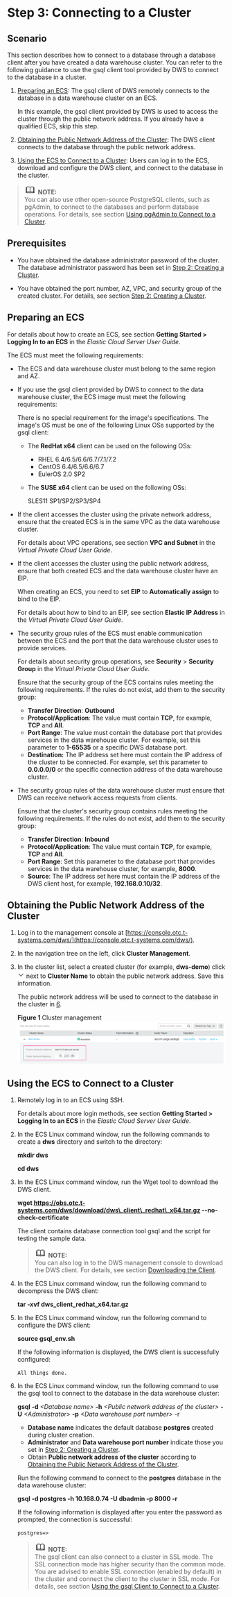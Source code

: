 # Step 3: Connecting to a Cluster<a name="dws_01_0014"></a>

## Scenario<a name="section6082040915224"></a>

This section describes how to connect to a database through a database client after you have created a data warehouse cluster. You can refer to the following guidance to use the gsql client tool provided by DWS to connect to the database in a cluster.

1.  [Preparing an ECS](#section628535692314): The gsql client of DWS remotely connects to the database in a data warehouse cluster on an ECS.

    In this example, the gsql client provided by DWS is used to access the cluster through the public network address. If you already have a qualified ECS, skip this step.

2.  [Obtaining the Public Network Address of the Cluster](#section55665470121753): The DWS client connects to the database through the public network address.
3.  [Using the ECS to Connect to a Cluster](#section99729517811): Users can log in to the ECS, download and configure the DWS client, and connect to the database in the cluster.

>![](public_sys-resources/icon-note.gif) **NOTE:**   
>You can also use other open-source PostgreSQL clients, such as pgAdmin, to connect to the databases and perform database operations. For details, see section  [Using pgAdmin to Connect to a Cluster](using-pgadmin-to-connect-to-a-cluster.md).  

## Prerequisites<a name="section5781841515252"></a>

-   You have obtained the database administrator password of the cluster. The database administrator password has been set in  [Step 2: Creating a Cluster](step-2-creating-a-cluster.md).

-   You have obtained the port number, AZ, VPC, and security group of the created cluster. For details, see section  [Step 2: Creating a Cluster](step-2-creating-a-cluster.md).

## Preparing an ECS<a name="section628535692314"></a>

For details about how to create an ECS, see section  **Getting Started \> Logging In to an ECS**  in the  _Elastic Cloud Server User Guide_.

The ECS must meet the following requirements:

-   The ECS and data warehouse cluster must belong to the same region and AZ.
-   If you use the gsql client provided by DWS to connect to the data warehouse cluster, the ECS image must meet the following requirements:

    There is no special requirement for the image's specifications. The image's OS must be one of the following Linux OSs supported by the gsql client:

    -   The  **RedHat x64**  client can be used on the following OSs:
        -   RHEL 6.4/6.5/6.6/6.7/7.1/7.2
        -   CentOS 6.4/6.5/6.6/6.7
        -   EulerOS 2.0 SP2

    -   The  **SUSE x64**  client can be used on the following OSs:

        SLES11 SP1/SP2/SP3/SP4


-   If the client accesses the cluster using the private network address, ensure that the created ECS is in the same VPC as the data warehouse cluster.

    For details about VPC operations, see section  **VPC and Subnet**  in the  _Virtual Private Cloud User Guide_.

-   If the client accesses the cluster using the public network address, ensure that both created ECS and the data warehouse cluster have an EIP.

    When creating an ECS, you need to set  **EIP**  to  **Automatically assign**  to bind to the EIP.

    For details about how to bind to an EIP, see section  **Elastic IP Address**  in the  _Virtual Private Cloud User Guide_.

-   The security group rules of the ECS must enable communication between the ECS and the port that the data warehouse cluster uses to provide services.

    For details about security group operations, see  **Security**  \>  **Security Group**  in the  _Virtual Private Cloud User Guide_.

    Ensure that the security group of the ECS contains rules meeting the following requirements. If the rules do not exist, add them to the security group:

    -   **Transfer Direction**:  **Outbound**
    -   **Protocol/Application**: The value must contain  **TCP**, for example,  **TCP**  and  **All**.
    -   **Port Range**: The value must contain the database port that provides services in the data warehouse cluster. For example, set this parameter to  **1-65535**  or a specific DWS database port.
    -   **Destination:**  The IP address set here must contain the IP address of the cluster to be connected. For example, set this parameter to  **0.0.0.0/0**  or the specific connection address of the data warehouse cluster.

-   The security group rules of the data warehouse cluster must ensure that DWS can receive network access requests from clients.

    Ensure that the cluster's security group contains rules meeting the following requirements. If the rules do not exist, add them to the security group:

    -   **Transfer Direction**:  **Inbound**
    -   **Protocol/Application**: The value must contain  **TCP**, for example,  **TCP**  and  **All**.
    -   **Port Range**: Set this parameter to the database port that provides services in the data warehouse cluster, for example,  **8000**.
    -   **Source**: The IP address set here must contain the IP address of the DWS client host, for example,  **192.168.0.10/32**.


## Obtaining the Public Network Address of the Cluster<a name="section55665470121753"></a>

1.  Log in to the management console at  [https://console.otc.t-systems.com/dws/](https://console.otc.t-systems.com/dws/).
2.  In the navigation tree on the left, click  **Cluster Management**.
3.  In the cluster list, select a created cluster \(for example,  **dws-demo**\) click  ![](figures/en-us_image_0169938471.png)  next to  **Cluster Name**  to obtain the public network address. Save this information.

    The public network address will be used to connect to the database in the cluster in  [6](#li41463031113158).

    **Figure  1**  Cluster management<a name="fig15421040194519"></a>  
    ![](figures/cluster-management.png "cluster-management")


## Using the ECS to Connect to a Cluster<a name="section99729517811"></a>

1.  Remotely log in to an ECS using SSH.

    For details about more login methods, see section  **Getting Started \> Logging In to an ECS**  in the  _Elastic Cloud Server User Guide_.

2.  In the ECS Linux command window, run the following commands to create a  **dws**  directory and switch to the directory:

    **mkdir dws**

    **cd dws**

3.  In the ECS Linux command window, run the Wget tool to download the DWS client.

    **wget https://obs.otc.t-systems.com/dws/download/dws\_client\_redhat\_x64.tar.gz --no-check-certificate**

    The client contains database connection tool gsql and the script for testing the sample data.

    >![](public_sys-resources/icon-note.gif) **NOTE:**   
    >You can also log in to the DWS management console to download the DWS client. For details, see section  [Downloading the Client](downloading-the-client.md).  

4.  In the ECS Linux command window, run the following command to decompress the DWS client:

    ****tar -xvf dws\_client\_redhat\_x64.tar.gz****

5.  In the ECS Linux command window, run the following command to configure the DWS client:

    ****source gsql\_env.sh****

    If the following information is displayed, the DWS client is successfully configured:

    ```
    All things done.
    ```

6.  <a name="li41463031113158"></a>In the ECS Linux command window, run the following command to use the gsql tool to connect to the database in the data warehouse cluster:

    **gsql -d** _<Database name\>_ **-h** _<Public network address of the cluster\>_ **-U** _<Administrator\>_ **-p** _<Data warehouse port number\>_  -r

    -   **Database name**  indicates the default database  **postgres**  created during cluster creation.
    -   **Administrator**  and  **Data warehouse port number**  indicate those you set in  [Step 2: Creating a Cluster](step-2-creating-a-cluster.md).
    -   Obtain  **Public network address of the cluster**  according to  [Obtaining the Public Network Address of the Cluster](#section55665470121753).

    Run the following command to connect to the  **postgres**  database in the data warehouse cluster:

    ****gsql -d postgres -h 10.168.0.74 -U dbadmin -p 8000 -r****

    If the following information is displayed after you enter the password as prompted, the connection is successful:

    ```
    postgres=>
    ```

    >![](public_sys-resources/icon-note.gif) **NOTE:**   
    >The gsql client can also connect to a cluster in SSL mode. The SSL connection mode has higher security than the common mode. You are advised to enable SSL connection \(enabled by default\) in the cluster and connect the client to the cluster in SSL mode. For details, see section  [Using the gsql Client to Connect to a Cluster](using-the-gsql-client-to-connect-to-a-cluster.md).  



